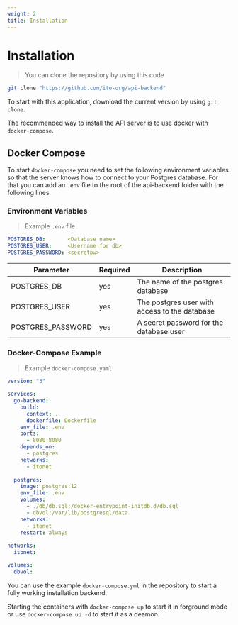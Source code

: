 ```yaml
---
weight: 2
title: Installation
---
```


# Installation

> You can clone the repository by using this code

```bash
git clone "https://github.com/ito-org/api-backend"
```

To start with this application, download the current version by using `git clone`.

The recommended way to install the API server is to use docker with `docker-compose`.

## Docker Compose

To start `docker-compose` you need to set the following environment variables so that the server knows how to connect to your Postgres database. For that you can add an `.env` file to the root of the api-backend folder with the following lines.


### Environment Variables

> Example `.env` file

```yaml
POSTGRES_DB:       <Database name>
POSTGRES_USER:     <Username for db>
POSTGRES_PASSWORD: <secretpw>
```

Parameter | Required | Description
--------- | ------- | -----------
POSTGRES_DB | yes | The name of the postgres database
POSTGRES_USER | yes | The postgres user with access to the database
POSTGRES_PASSWORD | yes | A secret password for the database user

### Docker-Compose Example

> Example `docker-compose.yaml`

```yaml
version: "3"

services:
  go-backend:
    build:
      context: .
      dockerfile: Dockerfile
    env_file: .env
    ports:
      - 8080:8080
    depends_on:
      - postgres
    networks:
      - itonet
    
  postgres:
    image: postgres:12
    env_file: .env
    volumes:
      - ./db/db.sql:/docker-entrypoint-initdb.d/db.sql
      - dbvol:/var/lib/postgresql/data
    networks:
      - itonet
    restart: always
  
networks:
  itonet:

volumes:
  dbvol:
```

You can use the example ``docker-compose.yml`` in the repository to start a fully working installation backend.

Starting the containers with ``docker-compose up`` to start it in forground mode or use ``docker-compose up -d`` to start it as a deamon. 